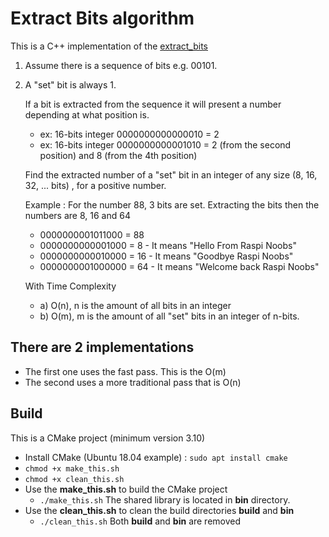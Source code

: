 # Extract Bits algorithm

This is a C++ implementation of the [extract_bits](https://github.com/eusgeka/extract_bits)

1)  Assume there is a sequence of bits e.g. 00101.
2)  A "set" bit is always 1.

    If a bit is extracted from the sequence it will present a number depending at what position is.
    * ex: 16-bits integer 0000000000000010 = 2
    * ex: 16-bits integer 0000000000001010 = 2 (from the second position) and 8 (from the 4th position)

    Find the extracted number of a "set" bit in an integer of any size (8, 16, 32, ... bits) , for a positive number.

    Example : For the number 88, 3 bits are set. Extracting the bits then the numbers are 8, 16 and 64

     * 0000000001011000  = 88
     * 0000000000001000  = 8 - It means "Hello From Raspi Noobs"
     * 0000000000010000  = 16 - It means "Goodbye Raspi Noobs"
     * 0000000001000000  = 64 - It means "Welcome back Raspi Noobs"

     With Time Complexity
     * a) O(n), n is the amount of all bits in an integer
     * b) O(m), m is the amount of all "set" bits in an integer of n-bits.


## There are 2 implementations

* The first one uses the fast pass. This is the O(m)
* The second uses a more traditional pass that is O(n)

## Build

This is a CMake project (minimum version 3.10)

* Install CMake (Ubuntu 18.04 example) : ```sudo apt install cmake```
* ```chmod +x make_this.sh```
* ```chmod +x clean_this.sh```
* Use the **make_this.sh** to build the CMake project
  * ```./make_this.sh``` The shared library is located in **bin** directory.
* Use the **clean_this.sh** to clean the build directories **build** and **bin**
  * ```./clean_this.sh``` Both **build** and **bin** are removed
